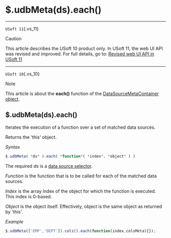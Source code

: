 # $.udbMeta(ds).each()



----

`USoft 11`{.vs_11}

> [!CAUTION]
> This article describes the USoft 10 product only.
> In USoft 11, the web UI API was revised and improved. For full details, go to:
> [Revised web UI API in USoft 11](/docs/Web%20and%20app%20UIs/UDB%20udb/Revised%20web%20UI%20API%20in%20USoft%2011.md)

----

`USoft 10`{.vs_10}

> [!NOTE]
> This article is about the **each()** function of the [DataSourceMetaContainer object](/docs/Web%20and%20app%20UIs/UDB%20DataSourceMetaContainer).

## **$.udbMeta(ds).each()**

Iterates the execution of a function over a set of matched data sources.

Returns the 'this' object.

*Syntax*

```js
$.udbMeta( *ds* ).each( *function*( *index*, *object* ) )
```

The required *ds* is a [data source selector](/docs/Web%20and%20app%20UIs/UDB%20DataSourceMetaContainer/UDB%20DataSourceMetaContainer%20object.md).

*Function* is the function that is to be called for each of the matched data sources.

*Index* is the array index of the object for which the function is executed. This index is 0-based.

*Object* is the object itself. Effectively, object is the same object as returned by 'this'.

*Example*

```js
$.udbMeta(['EMP','DEPT']).cols().each(function(index,colsMeta){});
```

 